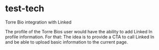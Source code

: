 # test-tech

Torre Bio integration with Linked 

The profile of the Torre Bios user would have the ability to add Linked In profile information. For that: The idea is to provide a CTA to call Linked In and be able to upload basic information to the current page.


